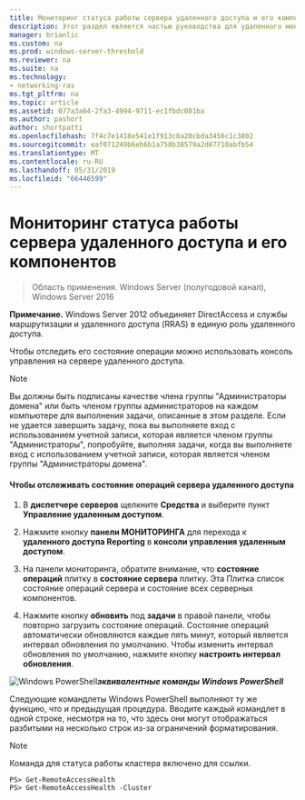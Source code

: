 ```yaml
---
title: Мониторинг статуса работы сервера удаленного доступа и его компонентов
description: Этот раздел является частью руководства для удаленного мониторинга доступа и учета в Windows Server 2016.
manager: brianlic
ms.custom: na
ms.prod: windows-server-threshold
ms.reviewer: na
ms.suite: na
ms.technology:
- networking-ras
ms.tgt_pltfrm: na
ms.topic: article
ms.assetid: 077a3a64-2fa3-4994-9711-ec1fbdc081ba
ms.author: pashort
author: shortpatti
ms.openlocfilehash: 7f4c7e1418e541e1f913c8a20cbda3456c1c3802
ms.sourcegitcommit: eaf071249b6eb6b1a758b38579a2d87710abfb54
ms.translationtype: MT
ms.contentlocale: ru-RU
ms.lasthandoff: 05/31/2019
ms.locfileid: "66446599"
---
```

# <a name="monitor-the-operations-status-of-the-remote-access-server-and-its-components"></a>Мониторинг статуса работы сервера удаленного доступа и его компонентов

>Область применения. Windows Server (полугодовой канал), Windows Server 2016

**Примечание.** Windows Server 2012 объединяет DirectAccess и службы маршрутизации и удаленного доступа (RRAS) в единую роль удаленного доступа.  
  
Чтобы отследить его состояние операции можно использовать консоль управления на сервере удаленного доступа.  
  
> [!NOTE]  
> Вы должны быть подписаны качестве члена группы "Администраторы домена" или быть членом группы администраторов на каждом компьютере для выполнения задачи, описанные в этом разделе. Если не удается завершить задачу, пока вы выполняете вход с использованием учетной записи, которая является членом группы "Администраторы", попробуйте, выполняя задачи, когда вы выполняете вход с использованием учетной записи, которая является членом группы "Администраторы домена".  
  
#### <a name="to-monitor-the-remote-access-server-operations-status"></a>Чтобы отслеживать состояние операций сервера удаленного доступа  
  
1.  В **диспетчере серверов** щелкните **Средства** и выберите пункт **Управление удаленным доступом**.  
  
2.  Нажмите кнопку **панели МОНИТОРИНГА** для перехода к **удаленного доступа Reporting** в **консоли управления удаленным доступом**.  
  
3.  На панели мониторинга, обратите внимание, что **состояние операций** плитку в **состояние сервера** плитку. Эта Плитка список состояние операций сервера и состояние всех серверных компонентов.  
  
4.  Нажмите кнопку **обновить** под **задачи** в правой панели, чтобы повторно загрузить состояние операций. Состояние операций автоматически обновляются каждые пять минут, который является интервал обновления по умолчанию. Чтобы изменить интервал обновления по умолчанию, нажмите кнопку **настроить интервал обновления**.  
  
![Windows PowerShell](../../../media/Monitor-the-operations-status-of-the-Remote-Access-server-and-its-components/PowerShellLogoSmall.gif)***<em>эквивалентные команды Windows PowerShell</em>***  
  
Следующие командлеты Windows PowerShell выполняют ту же функцию, что и предыдущая процедура. Вводите каждый командлет в одной строке, несмотря на то, что здесь они могут отображаться разбитыми на несколько строк из-за ограничений форматирования.  
  
> [!NOTE]  
> Команда для статуса работы кластера включено для ссылки.  
  
```  
PS> Get-RemoteAccessHealth  
PS> Get-RemoteAccessHealth -Cluster  
```  
  


